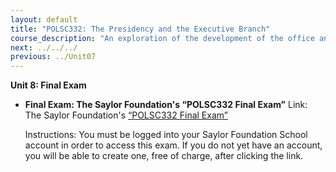 ```yaml
---
layout: default
title: "POLSC332: The Presidency and the Executive Branch"
course_description: "An exploration of the development of the office and functions of the chief executive, analyzing the sources and nature of executive power in American national government. Topics include the constitutional origins of the presidency, the election process, inter-institutional dynamics, and the role and organization of the federal bureaucracy."
next: ../../../
previous: ../Unit07
---
```

**Unit 8: Final Exam** <span id="8"></span> 
-   **Final Exam: The Saylor Foundation's “POLSC332 Final Exam”**
    Link: The Saylor Foundation's [“POLSC332 Final
    Exam”](http://school.saylor.org/mod/quiz/view.php?id=145)  
      
     Instructions: You must be logged into your Saylor Foundation School
    account in order to access this exam. If you do not yet have an
    account, you will be able to create one, free of charge, after
    clicking the link.


